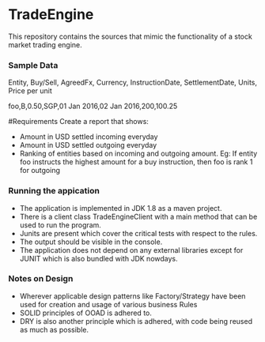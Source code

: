 # TradeEngine
This repository contains the sources that mimic the functionality of a stock market trading engine.

### Sample Data
Entity, Buy/Sell, AgreedFx, Currency, InstructionDate, SettlementDate, Units, Price per unit

foo,B,0.50,SGP,01 Jan 2016,02 Jan 2016,200,100.25

#Requirements
Create a report that shows:
* Amount in USD settled incoming everyday
* Amount in USD settled outgoing everyday
* Ranking of entities based on incoming and outgoing amount. Eg: If entity foo instructs the highest amount for a buy instruction, then foo is rank 1 for outgoing

### Running the appication
* The application is implemented in JDK 1.8 as a maven project.
* There is a client class TradeEngineClient with a main method that can be used to run the program.
* Junits are present which cover the critical tests with respect to the rules.
* The output should be visible in the console.
* The application does not depend on any external libraries except for JUNIT which is also bundled with JDK nowdays.

### Notes on Design
* Wherever applicable design patterns like Factory/Strategy have been used for creation and usage of various business Rules
* SOLID principles of OOAD is adhered to.
* DRY is also another principle which is adhered, with code being reused as much as possible.

